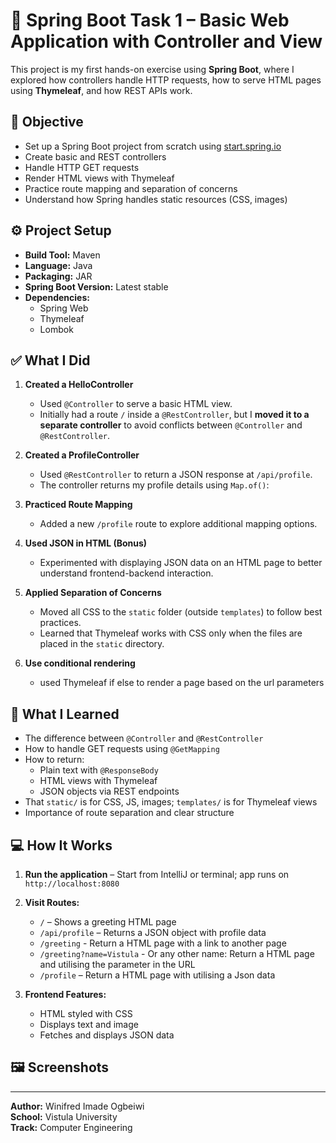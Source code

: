 # 🚀 Spring Boot Task 1 – Basic Web Application with Controller and View

This project is my first hands-on exercise using **Spring Boot**, where I explored how controllers handle HTTP requests, how to serve HTML pages using **Thymeleaf**, and how REST APIs work.

## 🎯 Objective

- Set up a Spring Boot project from scratch using [start.spring.io](https://start.spring.io)
- Create basic and REST controllers
- Handle HTTP GET requests
- Render HTML views with Thymeleaf
- Practice route mapping and separation of concerns
- Understand how Spring handles static resources (CSS, images)

## ⚙️ Project Setup

- **Build Tool:** Maven  
- **Language:** Java  
- **Packaging:** JAR  
- **Spring Boot Version:** Latest stable  
- **Dependencies:**  
  - Spring Web  
  - Thymeleaf  
  - Lombok  

## ✅ What I Did

1. **Created a HelloController**  
   - Used `@Controller` to serve a basic HTML view.
   - Initially had a route `/` inside a `@RestController`, but I **moved it to a separate controller** to avoid conflicts between `@Controller` and `@RestController`.

2. **Created a ProfileController**  
   - Used `@RestController` to return a JSON response at `/api/profile`.  
   - The controller returns my profile details using `Map.of()`:

3. **Practiced Route Mapping**  
   - Added a new `/profile` route to explore additional mapping options.

4. **Used JSON in HTML (Bonus)**  
   - Experimented with displaying JSON data on an HTML page to better understand frontend-backend interaction.

5. **Applied Separation of Concerns**  
   - Moved all CSS to the `static` folder (outside `templates`) to follow best practices.
   - Learned that Thymeleaf works with CSS only when the files are placed in the `static` directory.
     
6. **Use conditional rendering**
   - used Thymeleaf if else to render a page based on the url parameters

## 🧠 What I Learned

- The difference between `@Controller` and `@RestController`
- How to handle GET requests using `@GetMapping`
- How to return:
  - Plain text with `@ResponseBody`
  - HTML views with Thymeleaf
  - JSON objects via REST endpoints
- That `static/` is for CSS, JS, images; `templates/` is for Thymeleaf views
- Importance of route separation and clear structure

## 💻 How It Works

1. **Run the application** – Start from IntelliJ or terminal; app runs on `http://localhost:8080`

2. **Visit Routes:**
   - `/` – Shows a greeting HTML page
   - `/api/profile` – Returns a JSON object with profile data
   - `/greeting` - Return a HTML page with a link to another page
   - `/greeting?name=Vistula` - Or any other name: Return a HTML page and utilising the parameter in the URL
   - `/profile` – Return a HTML page with utilising a Json data

3. **Frontend Features:**
   - HTML styled with CSS
   - Displays text and image
   - Fetches and displays JSON data

## 🖼️ Screenshots
____________________________________________


**Author:** Winifred Imade Ogbeiwi  
**School:** Vistula University  
**Track:** Computer Engineering  
